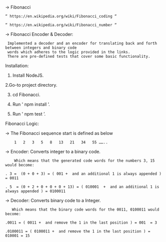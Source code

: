 -> Fibonacci

    “ https://en.wikipedia.org/wiki/Fibonacci_coding “

    “ https://en.wikipedia.org/wiki/Fibonacci_number “


-> Fibonacci Encoder & Decoder:

     Implemented a decoder and an encoder for translating back and forth between integers and binary code
     words which adheres to the logic provided in the links.
     There are pre-defined tests that cover some basic functionality.



Installation:

1. Install NodeJS. 

2.Go-to project directory.

3. cd Fibonacci.

4. Run ' npm install ’. 

5. Run ' npm test ’.




      
      
      
      


Fibonacci Logic: 

-> The Fibonacci sequence start is defined as below

        1   2   3   5   8   13   21   34   55 ……..

-> Encoder: Converts integer to a binary code.

        Which means that the generated code words for the numbers 3, 15 would become:

    . 3 =  (0 + 0 + 3) = ( 001 +  and an additional 1 is always appended ) = 0011

    . 5  = (0 + 2 + 0 + 0 + 0 + 13) = ( 010001  +  and an additional 1 is always appended ) = 0100011


-> Decoder: Converts binary code to a Integer.
        
       Which means that the binary code words for the 0011, 0100011 would become:
 
    .0011 = ( 0011 +  and remove the 1 in the last position ) = 001  = 3
 
    .0100011 = ( 0100011 +  and remove the 1 in the last position ) = 010001 = 15
